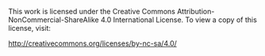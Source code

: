 This work is licensed under the Creative Commons Attribution-NonCommercial-ShareAlike 4.0 International License. 
To view a copy of this license, visit:

http://creativecommons.org/licenses/by-nc-sa/4.0/ 
